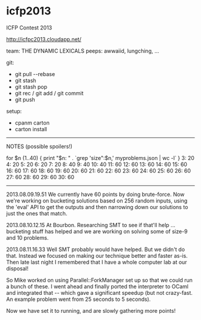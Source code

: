 icfp2013
========

ICFP Contest 2013

http://icfpc2013.cloudapp.net/

team: THE DYNAMIC LEXICALS
peeps: awwaiid, lungching, ...


git:
* git pull --rebase
* git stash
* git stash pop
* git rec / git add / git commit
* git push

setup:
* cpanm carton
* carton install

-------------------------------------

NOTES (possible spoilers!)

for $n (1..40) { print "$n: " . `grep 'size":$n,' myproblems.json | wc -l` }
3: 20
4: 20
5: 20
6: 20
7: 20
8: 40
9: 40
10: 40
11: 60
12: 60
13: 60
14: 60
15: 60
16: 60
17: 60
18: 60
19: 60
20: 60
21: 60
22: 60
23: 60
24: 60
25: 60
26: 60
27: 60
28: 60
29: 60
30: 60


-----------------------------------

2013.08.09.19.51
We currently have 60 points by doing brute-force. Now we're working on bucketing solutions based on 256 random inputs, using the 'eval' API to get the outputs and then narrowing down our solutions to just the ones that match.

2013.08.10.12.15
At Bourbon. Researching SMT to see if that'll help ... bucketing stuff has helped and we are working on solving some of size-9 and 10 problems.

2013.08.11.16.33
Well SMT probably would have helped. But we didn't do that. Instead we focused on making our technique better and faster as-is. Then late last night I remembered that I have a whole computer lab at our disposal!

So Mike worked on using Parallel::ForkManager set up so that we could run a bunch of these. I went ahead and finally ported the interpreter to OCaml and integrated that -- which gave a significant speedup (but not crazy-fast. An example problem went from 25 seconds to 5 seconds).

Now we have set it to running, and are slowly gathering more points!

